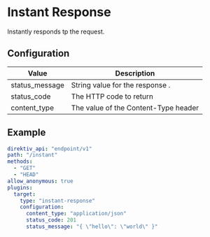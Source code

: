 # Instant Response

Instantly responds tp the request.

## Configuration
| Value | Description |
| ----- | ----------- |
| status_message | String value for the response . |
| status_code | The HTTP code to return |
| content_type |  The value of the Content-Type header |


## Example



```yaml title="Instant Target"
direktiv_api: "endpoint/v1"
path: "/instant"
methods:
  - "GET"
  - "HEAD"
allow_anonymous: true
plugins:
  target:
    type: "instant-response"
    configuration:
      content_type: "application/json"
      status_code: 201
      status_message: "{ \"hello\": \"world\" }"
```